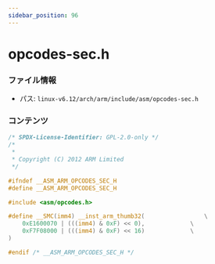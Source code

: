 ```yaml
---
sidebar_position: 96
---
```

# opcodes-sec.h

### ファイル情報

- パス: `linux-v6.12/arch/arm/include/asm/opcodes-sec.h`

### コンテンツ

```h
/* SPDX-License-Identifier: GPL-2.0-only */
/*
 *
 * Copyright (C) 2012 ARM Limited
 */

#ifndef __ASM_ARM_OPCODES_SEC_H
#define __ASM_ARM_OPCODES_SEC_H

#include <asm/opcodes.h>

#define __SMC(imm4) __inst_arm_thumb32(					\
	0xE1600070 | (((imm4) & 0xF) << 0),				\
	0xF7F08000 | (((imm4) & 0xF) << 16)				\
)

#endif /* __ASM_ARM_OPCODES_SEC_H */

```
